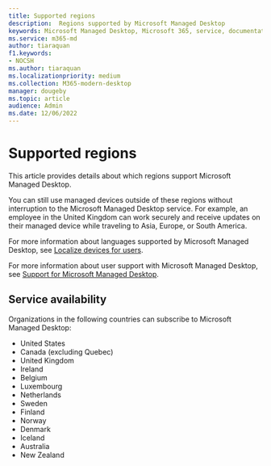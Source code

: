 ```yaml
---
title: Supported regions 
description:  Regions supported by Microsoft Managed Desktop
keywords: Microsoft Managed Desktop, Microsoft 365, service, documentation
ms.service: m365-md
author: tiaraquan
f1.keywords:
- NOCSH
ms.author: tiaraquan
ms.localizationpriority: medium
ms.collection: M365-modern-desktop
manager: dougeby
ms.topic: article
audience: Admin
ms.date: 12/06/2022
---
```


# Supported regions

This article provides details about which regions support Microsoft Managed Desktop.

You can still use managed devices outside of these regions without interruption to the Microsoft Managed Desktop service. For example, an employee in the United Kingdom can work securely and receive updates on their managed device while traveling to Asia, Europe, or South America.

For more information about languages supported by Microsoft Managed Desktop, see [Localize devices for users](../deploy/localization.md).

For more information about user support with Microsoft Managed Desktop, see [Support for Microsoft Managed Desktop](../operate/support-request.md).

## Service availability

Organizations in the following countries can subscribe to Microsoft Managed Desktop:

- United States
- Canada (excluding Quebec)
- United Kingdom
- Ireland
- Belgium
- Luxembourg
- Netherlands
- Sweden
- Finland
- Norway
- Denmark
- Iceland
- Australia
- New Zealand

